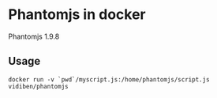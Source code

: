 # Phantomjs in docker

Phantomjs 1.9.8

## Usage

    docker run -v `pwd`/myscript.js:/home/phantomjs/script.js vidiben/phantomjs


